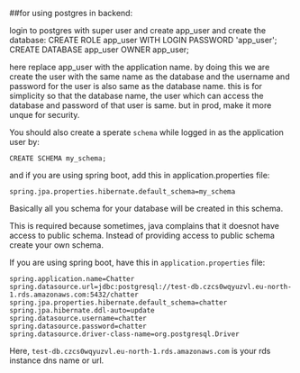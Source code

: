 ##for using postgres in backend:

login to postgres with super user and create app_user and create the database: CREATE ROLE app_user WITH LOGIN PASSWORD 'app_user'; CREATE DATABASE app_user OWNER app_user;

here replace app_user with the application name. by doing this we are create the user with the same name as the database and the username and password for the user is also same as the database name. this is for simplicity so that the database name, the user which can access the database and password of that user is same. but in prod, make it more unque for security.

You should also create a sperate `schema` while logged in as the application user by:

```
CREATE SCHEMA my_schema;
```
and if you are using spring boot, add this in application.properties file:
```
spring.jpa.properties.hibernate.default_schema=my_schema
```

Basically all you schema for your database will be created in this schema.

This is required because sometimes, java complains that it doesnot have access to public schema. Instead of providing access to public schema create your own schema.



If you are using spring boot, have this in `application.properties` file:

```
spring.application.name=Chatter
spring.datasource.url=jdbc:postgresql://test-db.czcs0wqyuzvl.eu-north-1.rds.amazonaws.com:5432/chatter
spring.jpa.properties.hibernate.default_schema=chatter
spring.jpa.hibernate.ddl-auto=update
spring.datasource.username=chatter
spring.datasource.password=chatter
spring.datasource.driver-class-name=org.postgresql.Driver
```

Here, `test-db.czcs0wqyuzvl.eu-north-1.rds.amazonaws.com` is your rds instance dns name or url.
